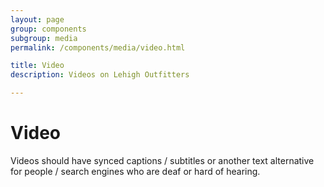```yaml
---
layout: page
group: components
subgroup: media
permalink: /components/media/video.html

title: Video
description: Videos on Lehigh Outfitters

---
```

# Video

Videos should have synced captions / subtitles or another text alternative for people / search engines who are deaf or hard of hearing.
